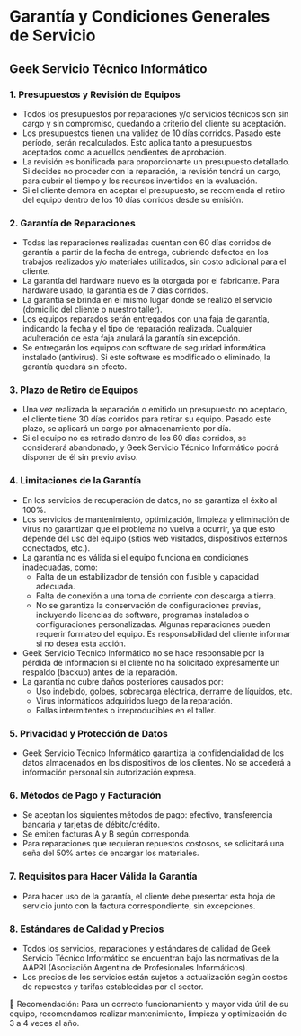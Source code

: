 # Garantía y Condiciones Generales de Servicio
## Geek Servicio Técnico Informático

### 1. Presupuestos y Revisión de Equipos
- Todos los presupuestos por reparaciones y/o servicios técnicos son sin cargo y sin compromiso, quedando a criterio del cliente su aceptación.
- Los presupuestos tienen una validez de 10 días corridos. Pasado este período, serán recalculados. Esto aplica tanto a presupuestos aceptados como a aquellos pendientes de aprobación.
- La revisión es bonificada para proporcionarte un presupuesto detallado. Si decides no proceder con la reparación, la revisión tendrá un cargo, para cubrir el tiempo y los recursos invertidos en la evaluación.
- Si el cliente demora en aceptar el presupuesto, se recomienda el retiro del equipo dentro de los 10 días corridos desde su emisión.

### 2. Garantía de Reparaciones
- Todas las reparaciones realizadas cuentan con 60 días corridos de garantía a partir de la fecha de entrega, cubriendo defectos en los trabajos realizados y/o materiales utilizados, sin costo adicional para el cliente.
- La garantía del hardware nuevo es la otorgada por el fabricante. Para hardware usado, la garantía es de 7 días corridos.
- La garantía se brinda en el mismo lugar donde se realizó el servicio (domicilio del cliente o nuestro taller).
- Los equipos reparados serán entregados con una faja de garantía, indicando la fecha y el tipo de reparación realizada. Cualquier adulteración de esta faja anulará la garantía sin excepción.
- Se entregarán los equipos con software de seguridad informática instalado (antivirus). Si este software es modificado o eliminado, la garantía quedará sin efecto.

### 3. Plazo de Retiro de Equipos
- Una vez realizada la reparación o emitido un presupuesto no aceptado, el cliente tiene 30 días corridos para retirar su equipo.
Pasado este plazo, se aplicará un cargo por almacenamiento por día.
- Si el equipo no es retirado dentro de los 60 días corridos, se considerará abandonado, y Geek Servicio Técnico Informático podrá disponer de él sin previo aviso.

### 4. Limitaciones de la Garantía
- En los servicios de recuperación de datos, no se garantiza el éxito al 100%.
- Los servicios de mantenimiento, optimización, limpieza y eliminación de virus no garantizan que el problema no vuelva a ocurrir, ya que esto depende del uso del equipo (sitios web visitados, dispositivos externos conectados, etc.).
- La garantía no es válida si el equipo funciona en condiciones inadecuadas, como:
  - Falta de un estabilizador de tensión con fusible y capacidad adecuada.
  - Falta de conexión a una toma de corriente con descarga a tierra.
  - No se garantiza la conservación de configuraciones previas, incluyendo licencias de software, programas instalados o configuraciones personalizadas. Algunas reparaciones pueden requerir formateo del equipo. Es responsabilidad del cliente informar si no desea esta acción.
- Geek Servicio Técnico Informático no se hace responsable por la pérdida de información si el cliente no ha solicitado expresamente un respaldo (backup) antes de la reparación.
- La garantía no cubre daños posteriores causados por:
  - Uso indebido, golpes, sobrecarga eléctrica, derrame de líquidos, etc.
  - Virus informáticos adquiridos luego de la reparación.
  - Fallas intermitentes o irreproducibles en el taller.

### 5. Privacidad y Protección de Datos
- Geek Servicio Técnico Informático garantiza la confidencialidad de los datos almacenados en los dispositivos de los clientes. No se accederá a información personal sin autorización expresa.

### 6. Métodos de Pago y Facturación
- Se aceptan los siguientes métodos de pago: efectivo, transferencia bancaria y tarjetas de débito/crédito.
- Se emiten facturas A y B según corresponda.
- Para reparaciones que requieran repuestos costosos, se solicitará una seña del 50% antes de encargar los materiales.

### 7. Requisitos para Hacer Válida la Garantía
- Para hacer uso de la garantía, el cliente debe presentar esta hoja de servicio junto con la factura correspondiente, sin excepciones.

### 8. Estándares de Calidad y Precios
- Todos los servicios, reparaciones y estándares de calidad de Geek Servicio Técnico Informático se encuentran bajo las normativas de la AAPRI (Asociación Argentina de Profesionales Informáticos).
- Los precios de los servicios están sujetos a actualización según costos de repuestos y tarifas establecidas por el sector.



📌 Recomendación: Para un correcto funcionamiento y mayor vida útil de su equipo, recomendamos realizar mantenimiento, limpieza y optimización de 3 a 4 veces al año.
